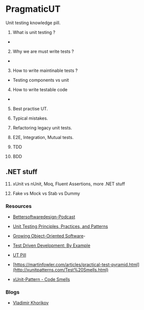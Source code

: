 # PragmaticUT
Unit testing knowledge pill.

1. What is unit testing ?
- 

2. Why we are must write tests ?
- 

3. How to write maintinable tests ?
 - Testing components vs unit
 
4. How to write testable code
- 

5. Best practise UT.

6. Typical mistakes. 

7. Refactoring legacy unit tests.

8. E2E, Integration, Mutual tests.

9. TDD

10. BDD

## .NET stuff

11. xUnit vs nUnit, Moq, Fluent Assertions, more .NET stuff

12. Fake vs Mock vs Stab vs Dummy

### Resources 

- [Bettersoftwaredesign-Podcast](https://bettersoftwaredesign.pl/)

- [Unit Testing Principles, Practices, and Patterns](https://www.manning.com/books/unit-testing)

- [Growing Object-Oriented Software](http://www.growing-object-oriented-software.com/)- 

- [Test Driven Development: By Example](https://www.amazon.com/Test-Driven-Development-Kent-Beck/dp/0321146530)

- [UT Pill](https://devstyle.pl/2020/06/25/mega-pigula-wiedzy-o-testach-jednostkowych/)

- [https://martinfowler.com/articles/practical-test-pyramid.html](http://xunitpatterns.com/Test%20Smells.html)

- [xUnit-Pattern - Code Smells](http://xunitpatterns.com/Test%20Smells.html)

### Blogs

- [Vladimir Khorikov](https://enterprisecraftsmanship.com/)
